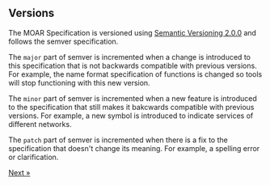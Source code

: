## Versions

The MOAR Specification is versioned using [Semantic Versioning 2.0.0](https://semver.org/spec/v2.0.0.html) and follows the semver specification.

The `major` part of semver is incremented when a change is introduced to this specification that is not backwards compatible with previous versions. For example, the name format specification of functions is changed so tools will stop functioning with this new version.

The `minor` part of semver is incremented when a new feature is introduced to the specification that still makes it bakcwards compatible with previous versions. For example, a new symbol is introduced to indicate services of different networks.

The `patch` part of semver is incremented when there is a fix to the specification that doesn't change its meaning. For example, a spelling error or clarification.

[Next &raquo;](format.html)

